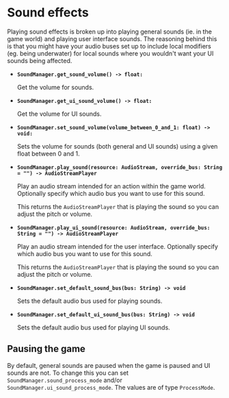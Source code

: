 # Sound effects

Playing sound effects is broken up into playing general sounds (ie. in the game world) and playing user interface sounds. The reasoning behind this is that you might have your audio buses set up to include local modifiers (eg. being underwater) for local sounds where you wouldn't want your UI sounds being affected.

- **`SoundManager.get_sound_volume() -> float:`**

  Get the volume for sounds.

- **`SoundManager.get_ui_sound_volume() -> float:`**

  Get the volume for UI sounds.

- **`SoundManager.set_sound_volume(volume_between_0_and_1: float) -> void:`**

  Sets the volume for sounds (both general and UI sounds) using a given float between 0 and 1.

- **`SoundManager.play_sound(resource: AudioStream, override_bus: String = "") -> AudioStreamPlayer`**

  Play an audio stream intended for an action within the game world. Optionally specify which audio bus you want to use for this sound.

  This returns the `AudioStreamPlayer` that is playing the sound so you can adjust the pitch or volume.

- **`SoundManager.play_ui_sound(resource: AudioStream, override_bus: String = "") -> AudioStreamPlayer`**

  Play an audio stream intended for the user interface. Optionally specify which audio bus you want to use for this sound.

  This returns the `AudioStreamPlayer` that is playing the sound so you can adjust the pitch or volume.

- **`SoundManager.set_default_sound_bus(bus: String) -> void`**

  Sets the default audio bus used for playing sounds.

- **`SoundManager.set_default_ui_sound_bus(bus: String) -> void`**

  Sets the default audio bus used for playing UI sounds.

## Pausing the game

By default, general sounds are paused when the game is paused and UI sounds are not. To change this you can set `SoundManager.sound_process_mode` and/or `SoundManager.ui_sound_process_mode`. The values are of type `ProcessMode`.
